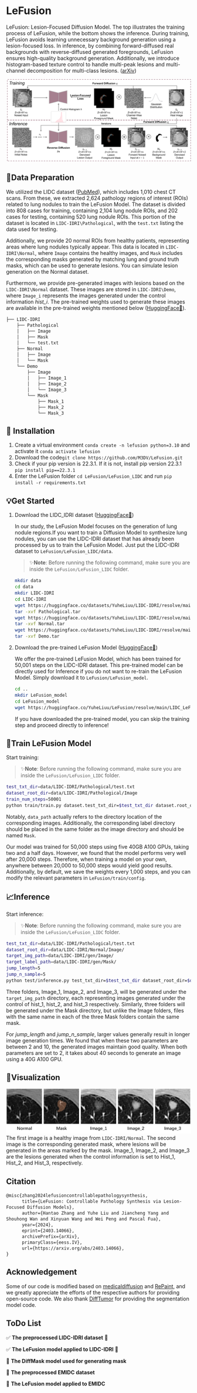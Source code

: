 # LeFusion

LeFusion: Lesion-Focused Diffusion Model. The top illustrates the training process of LeFusion, while the bottom shows the inference. During training, LeFusion avoids learning unnecessary background generation using a lesion-focused loss. In inference, by combining forward-diffused real backgrounds with reverse-diffused generated foregrounds, LeFusion ensures high-quality background generation. Additionally, we introduce histogram-based texture control to handle multi-peak lesions and multi-channel decomposition for multi-class lesions. ([arXiv](https://arxiv.org/abs/2403.14066))

![lefusion_model](https://github.com/M3DV/LeFusion/blob/main/figures/lefusion_model.png)

## :bookmark_tabs:Data Preparation

We utilized the LIDC dataset ([PubMed](https://pubmed.ncbi.nlm.nih.gov/21452728/#:~:text=Methods)), which includes 1,010 chest CT scans. From these, we extracted 2,624 pathology regions of interest (ROIs) related to lung nodules to train the LeFusion Model. The dataset is divided into 808 cases for training, containing 2,104 lung nodule ROIs, and 202 cases for testing, containing 520 lung nodule ROIs. This portion of the dataset is located in `LIDC-IDRI\Pathological`, with the `test.txt` listing the data used for testing.

Additionally, we provide 20 normal ROIs from healthy patients, representing areas where lung nodules typically appear. This data is located in `LIDC-IDRI\Normal`, where `Image` contains the healthy images, and `Mask` includes the corresponding masks generated by matching lung and ground truth masks, which can be used to generate lesions. You can simulate lesion generation on the Normal dataset.

Furthermore, we provide pre-generated images with lesions based on the `LIDC-IDRI\Normal` dataset. These images are stored in `LIDC-IDRI\Demo`, where `Image_i` represents the images generated under the control information *hist_i*. The pre-trained weights used to generate these images are available in the pre-trained weights mentioned below ([HuggingFace🤗](https://huggingface.co/YuheLiuu/LeFusion/tree/main/LIDC_LeFusion_Model)).

```
├── LIDC-IDRI
    ├── Pathological
    │   ├── Image
    │   ├── Mask
    │   └── test.txt
    ├── Normal
    │   ├── Image
    │   └── Mask
    └── Demo
        ├── Image
        │   ├── Image_1
        │   ├── Image_2
        │   └── Image_3
        └── Mask
            ├── Mask_1
            ├── Mask_2
            └── Mask_3
```

## :nut_and_bolt: Installation

1. Create a virtual environment `conda create -n lefusion python=3.10` and activate it `conda activate lefusion`
2. Download the code`git clone https://github.com/M3DV/LeFusion.git`
3. Check if your pip version is 22.3.1. If it is not, install pip version 22.3.1 `pip install pip==22.3.1`
4. Enter the LeFusion folder `cd LeFusion/LeFusion_LIDC` and run `pip install -r requirements.txt`

## :bulb:Get Started

1. Download the LIDC_IDRI dataset ([HuggingFace🤗](https://huggingface.co/datasets/YuheLiuu/LIDC-IDRI/tree/main))

   In our study, the LeFusion Model focuses on the generation of lung nodule regions.If you want to train a Diffusion Model to synthesize lung nodules, you can use the LIDC-IDRI dataset that has already been processed by us to train the LeFusion Model. Just put the LIDC-IDRI dataset to `LeFusion/LeFusion_LIDC/data`.

   > ✨**Note**: Before running the following command, make sure you are inside the `LeFusion/LeFusion_LIDC` folder. 

   ```bash
   mkdir data
   cd data
   mkdir LIDC-IDRI
   cd LIDC-IDRI
   wget https://huggingface.co/datasets/YuheLiuu/LIDC-IDRI/resolve/main/Pathological.tar -O Pathological.tar
   tar -xvf Pathological.tar
   wget https://huggingface.co/datasets/YuheLiuu/LIDC-IDRI/resolve/main/Normal.tar -O Normal.tar
   tar -xvf Normal.tar
   wget https://huggingface.co/datasets/YuheLiuu/LIDC-IDRI/resolve/main/Demo.tar -O Demo.tar
   tar -xvf Demo.tar
   
   ```

2. Download the pre-trained LeFusion Model ([HuggingFace🤗](https://huggingface.co/YuheLiuu/LeFusion/tree/main/LIDC_LeFusion_Model))

   We offer the pre-trained  LeFusion Model, which has been trained for 50,001 steps on the LIDC-IDRI dataset. This pre-trained model can be directly used for Inference if you do not want to re-train the LeFusion Model. Simply download it to `LeFusion/LeFusion_model`.

   ```bash
   cd ..
   mkdir LeFusion_model
   cd LeFusion_model
   wget https://huggingface.co/YuheLiuu/LeFusion/resolve/main/LIDC_LeFusion_Model/model-50.pt -O model-50.pt
   ```

   If you have downloaded the pre-trained model, you can skip the training step and proceed directly to inference!

## :microscope:Train LeFusion Model

Start training:

> ✨**Note**: Before running the following command, make sure you are inside the `LeFusion/LeFusion_LIDC` folder.

```bash
test_txt_dir=data/LIDC-IDRI/Pathological/test.txt
dataset_root_dir=data/LIDC-IDRI/Pathological/Image
train_num_steps=50001
python train/train.py dataset.test_txt_dir=$test_txt_dir dataset.root_dir=$dataset_root_dir model.train_num_steps=$train_num_steps
```

Notably, `data_path` actually refers to the directory location of the corresponding images. Additionally, the corresponding label directory should be placed in the same folder as the image directory and should be named `Mask`.

Our model was trained for 50,000 steps using five 40GB A100 GPUs, taking two and a half days. However, we found that the model performs very well after 20,000 steps. Therefore, when training a model on your own, anywhere between 20,000 to 50,000 steps would yield good results. Additionally, by default, we save the weights every 1,000 steps, and you can modify the relevant parameters in `LeFusion/train/config`.

## :chart_with_upwards_trend:Inference

Start inference:

> ✨**Note**: Before running the following command, make sure you are inside the `LeFusion/LeFusion_LIDC` folder.

```bash
test_txt_dir=data/LIDC-IDRI/Pathological/test.txt
dataset_root_dir=data/LIDC-IDRI/Normal/Image/
target_img_path=data/LIDC-IDRI/gen/Image/
target_label_path=data/LIDC-IDRI/gen/Mask/
jump_length=5
jump_n_sample=5
python test/inference.py test_txt_dir=$test_txt_dir dataset_root_dir=$dataset_root_dir target_img_path=$target_img_path target_label_path=$target_label_path schedule_jump_params.jump_length=$jump_length schedule_jump_params.jump_n_sample=$jump_n_sample
```

Three folders, Image_1, Image_2, and Image_3, will be generated under the` target_img_path` directory, each representing images generated under the control of hist_1, hist_2, and hist_3 respectively. Similarly, three folders will be generated under the Mask directory, but unlike the Image folders, files with the same name in each of the three Mask folders contain the same mask.

For *jump_length* and *jump_n_sample*, larger values generally result in longer image generation times. We found that when these two parameters are between 2 and 10, the generated images maintain good quality. When both parameters are set to 2, it takes about 40 seconds to generate an image using a 40G A100 GPU.

## :mag_right:Visualization

![visualization](https://github.com/M3DV/LeFusion/blob/main/figures/visualization.jpg)
The first image is a healthy image from `LIDC-IDRI/Normal`. The second image is the corresponding generated mask, where lesions will be generated in the areas marked by the mask. Image_1, Image_2, and Image_3 are the lesions generated when the control information is set to Hist_1, Hist_2, and Hist_3, respectively.

## Citation

```
@misc{zhang2024lefusioncontrollablepathologysynthesis,
      title={LeFusion: Controllable Pathology Synthesis via Lesion-Focused Diffusion Models}, 
      author={Hantao Zhang and Yuhe Liu and Jiancheng Yang and Shouhong Wan and Xinyuan Wang and Wei Peng and Pascal Fua},
      year={2024},
      eprint={2403.14066},
      archivePrefix={arXiv},
      primaryClass={eess.IV},
      url={https://arxiv.org/abs/2403.14066}, 
}
```

## Acknowledgement

Some of our code is modified based on [medicaldiffusion](https://github.com/FirasGit/medicaldiffusion) and [RePaint](https://github.com/andreas128/RePaint), and we greatly appreciate the efforts of the respective authors for providing open-source code. We also thank [DiffTumor](https://github.com/MrGiovanni/DiffTumor/tree/main/STEP3.SegmentationModel) for providing the segmentation model code.

## ToDo List

✅ **The preprocessed LIDC-IDRI dataset**  🚀

✅ **The LeFusion model applied to LIDC-IDRI** 🚀

🔲 **The DiffMask model used for generating mask** 

🔲 **The preprocessed EMIDC dataset**  

🔲 **The LeFusion model applied to EMIDC**  
